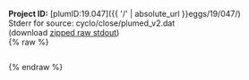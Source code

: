 **Project ID:** [plumID:19.047]({{ '/' | absolute_url }}eggs/19/047/)  
Stderr for source:  cyclo/close/plumed_v2.dat   
(download [zipped raw stdout](plumed_v2.dat.plumed_master.stdout.txt.zip))  
{% raw %}
<pre>
</pre>
{% endraw %}
